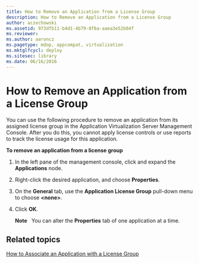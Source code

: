 ```yaml
---
title: How to Remove an Application from a License Group
description: How to Remove an Application from a License Group
author: aczechowski
ms.assetid: 973dfb11-b4d1-4b79-8f6a-aaea3e52b04f
ms.reviewer:
ms.author: aaroncz
ms.pagetype: mdop, appcompat, virtualization
ms.mktglfcycl: deploy
ms.sitesec: library
ms.date: 06/16/2016
---
```



# How to Remove an Application from a License Group


You can use the following procedure to remove an application from its assigned license group in the Application Virtualization Server Management Console. After you do this, you cannot apply license controls or use reports to track the license usage for this application.

**To remove an application from a license group**

1.  In the left pane of the management console, click and expand the **Applications** node.

2.  Right-click the desired application, and choose **Properties**.

3.  On the **General** tab, use the **Application License Group** pull-down menu to choose **&lt;none&gt;**.

4.  Click **OK**.

    **Note**  
      You can alter the **Properties** tab of one application at a time.



## Related topics


[How to Associate an Application with a License Group](how-to-associate-an-application-with-a-license-group.md)









